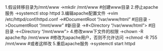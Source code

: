 1.假设转移目录为/mnt/www
    ->mkdir /mnt/www	   #创建www目录
2.停止apache服务
    ->systemctl  stop  httpd
3.编辑apache配置文件
    ->vim  /etc/httpd/conf/httpd.conf
    ->#DocumentRoot  “/var/www/html”   #旧目录
    ->DocumentRoot “/mnt/www”     #新目录
    ->#<Directory  “/var/www/html”>  #旧目录
    -><Directory  “/mnt/www”>
4.修改www下文件的权限
    ->chown -R apache:ftp /mnt/www   #修改为apache用户，否则不允许访问
    ->chmod -R  755 /mnt/www    #或者这样改
5.重启apache服务
    ->systemctl  start  httpd

